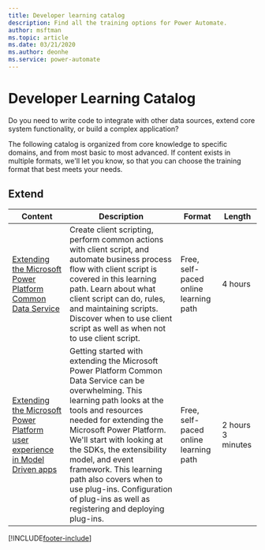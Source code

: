 ```yaml
---
title: Developer learning catalog
description: Find all the training options for Power Automate.
author: msftman
ms.topic: article
ms.date: 03/21/2020
ms.author: deonhe
ms.service: power-automate
---
```


# Developer Learning Catalog

Do you need to write code to integrate with other data sources, extend core system functionality, or build a complex application?

The following catalog is organized from core knowledge to specific domains, and from most basic to most advanced. If content exists in multiple formats, we'll let you know, so that you can choose the training format that best meets your needs.

## Extend<a name="extend"></a>
| Content   | Description  | Format | Length    |
|--------------------------------------------------------------------------------------------------------------------------------------------------------|-----------------------------------------------------------------------------------------------------------------------------------------------------------------------------------------------------------------------------------------------------------------------------------------------------------------------------------------------------------------------------------------------------------|---------------------------------------|-------------------|
| [Extending the Microsoft Power Platform Common Data Service](/learn/paths/extend-power-platform-model-driven-app/)                     | Create client scripting, perform common actions with client script, and automate business process flow with client script is covered in this learning path. Learn about what client script can do, rules, and maintaining scripts. Discover when to use client script as well as when not to use client script.                                                                                           | Free, self-paced online learning path | 4 hours           |
| [Extending the Microsoft Power Platform user experience in Model Driven apps](/learn/paths/extend-power-platform-common-data-service/) | Getting started with extending the Microsoft Power Platform Common Data Service can be overwhelming. This learning path looks at the tools and resources needed for extending the Microsoft Power Platform. We'll start with looking at the SDKs, the extensibility model, and event framework. This learning path also covers when to use plug-ins. Configuration of plug-ins as well as registering and deploying plug-ins. | Free, self-paced online learning path | 2 hours 3 minutes |


[!INCLUDE[footer-include](../includes/footer-banner.md)]